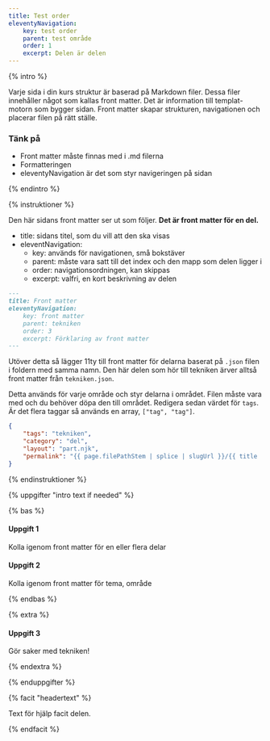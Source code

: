 ```yaml
---
title: Test order
eleventyNavigation:
    key: test order
    parent: test område
    order: 1
    excerpt: Delen är delen
---
```


{% intro %}

Varje sida i din kurs struktur är baserad på Markdown filer. Dessa filer innehåller
något som kallas front matter.
Det är information till templat-motorn som bygger sidan.
Front matter skapar strukturen, navigationen och placerar filen på rätt ställe.

### Tänk på

-   Front matter måste finnas med i .md filerna
-   Formatteringen
-   eleventyNavigation är det som styr navigeringen på sidan

{% endintro %}

{% instruktioner %}

Den här sidans front matter ser ut som följer.
**Det är front matter för en del.**

-   title: sidans titel, som du vill att den ska visas
-   eleventNavigation:
    -   key: används för navigationen, små bokstäver
    -   parent: måste vara satt till det index och den mapp som delen ligger i
    -   order: navigationsordningen, kan skippas
    -   excerpt: valfri, en kort beskrivning av delen

```md
---
title: Front matter
eleventyNavigation:
    key: front matter
    parent: tekniken
    order: 3
    excerpt: Förklaring av front matter
---
```

Utöver detta så lägger 11ty till front matter för delarna baserat på `.json` filen i foldern
med samma namn. Den här delen som hör till tekniken ärver alltså front matter från
`tekniken.json`.

Detta används för varje område och styr delarna i området.
Filen måste vara med och du behöver döpa den till området.
Redigera sedan värdet för `tags`. Är det flera taggar så används en array, `["tag", "tag"]`.

```json
{
    "tags": "tekniken",
    "category": "del",
    "layout": "part.njk",
    "permalink": "{{ page.filePathStem | splice | slugUrl }}/{{ title | slug }}.html"
}
```

{% endinstruktioner %}

{% uppgifter "intro text if needed" %}

{% bas %}

#### Uppgift 1

Kolla igenom front matter för en eller flera delar

#### Uppgift 2

Kolla igenom front matter för tema, område

{% endbas %}

{% extra %}

#### Uppgift 3

Gör saker med tekniken!

{% endextra %}

{% enduppgifter %}

{% facit "headertext" %}

Text för hjälp facit delen.

{% endfacit %}